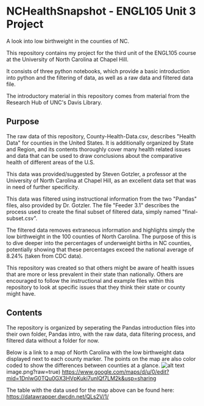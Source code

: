 # NCHealthSnapshot - ENGL105 Unit 3 Project
A look into low birthweight in the counties of NC.

This repository contains my project for the third unit of the ENGL105 course at the University of North Carolina at Chapel Hill.

It consists of three python notebooks, which provide a basic introduction into python and the filtering of data, as well as a raw data and filtered data file.

The introductory material in this repository comes from material from the Research Hub of UNC's Davis Library.

## Purpose

The raw data of this repository, County-Health-Data.csv, describes "Health Data" for counties in the United States. It is additionally organized by State and Region, and its contents thoroughly cover many health related issues and data that can be used to draw conclusions about the comparative health of different areas of the U.S.

This data was provided/suggested by Steven Gotzler, a professor at the University of North Carolina at Chapel Hill, as an excellent data set that was in need of further specificity.

This data was filtered using instructional information from the two "Pandas" files, also provided by Dr. Gotzler. The file "Feeder 3.1" describes the process used to create the final subset of filtered data, simply named "final-subset.csv".

The filtered data removes extraneous information and highlights simply the low birthweight in the 100 counties of North Carolina. The purpose of this is to dive deeper into the percentages of underweight births in NC counties, potentially showing that these percentages exceed the national average of 8.24% (taken from CDC data).

This repository was created so that others might be aware of health issues that are more or less prevalent in their state than nationally. Others are encouraged to follow the instructional and example files within this repository to look at specific issues that they think their state or county might have.

## Contents

The repository is organized by seperating the Pandas introduction files into their own folder, Pandas intro, with the raw data, data filtering process, and filtered data without a folder for now.

Below is a link to a map of North Carolina with the low birthweight data displayed next to each county marker. The points on the map are also color coded to show the differences between counties at a glance.
![alt text](https://user-images.githubusercontent.com/118316277/204187013-b77d49bd-58d8-453a-9734-4d5799895357.png)
image.png?raw=true)
https://www.google.com/maps/d/u/0/edit?mid=1DnlwG0TQu0GX3HVpKuki7unlQf7LM2k&usp=sharing

The table with the data used for the map above can be found here:
https://datawrapper.dwcdn.net/QLs2V/1/
